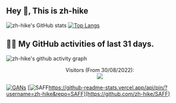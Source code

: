 ## Hey 👋, This is zh-hike
![zh-hike's GitHub stats](https://github-readme-stats.vercel.app/api/?username=zh-hike&theme=radical&show_icons=true&count_private=false)
[![Top Langs](https://github-readme-stats.vercel.app/api/top-langs/?username=zh-hike&layout=compact&theme=tokyonight&hide=ejs,blade,html,css)](https://github.com/zh-hike)


## 👨‍💻 My GitHub activities of last 31 days.

<!-- https://github.com/ashutosh00710/github-readme-activity-graph -->
![zh-hike's github activity graph](https://activity-graph.herokuapp.com/graph?username=zh-hike&theme=react-dark&area=true&custom_title=zh-hike's%20Contribution%20Graph)

<p align="center"> 
  Visitors (From 30/08/2022):<br>
  <img src="https://profile-counter.glitch.me/zh-hike/count.svg" />
</p>

[![GANs](https://github-readme-stats.vercel.app/api/pin/?username=zh-hike&repo=GANs)](https://github.com/zh-hike/GANs)
[![SAFF]()https://github-readme-stats.vercel.app/api/pin/?username=zh-hike&repo=SAFF](https://github.com/zh-hike/SAFF)
